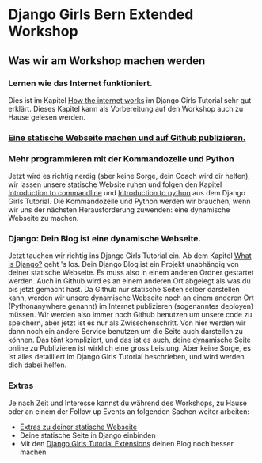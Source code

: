# Django Girls Bern Extended Workshop

## Was wir am Workshop machen werden

### Lernen wie das Internet funktioniert.

Dies ist im Kapitel [How the internet works](https://tutorial.djangogirls.org/en/how_the_internet_works/) im Django Girls Tutorial sehr gut erklärt. Dieses Kapitel kann als Vorbereitung auf den Workshop auch zu Hause gelesen werden.

### [Eine statische Webseite machen und auf Github publizieren.](/chapter1.md)

### Mehr programmieren mit der Kommandozeile und Python

Jetzt wird es richtig nerdig \(aber keine Sorge, dein Coach wird dir helfen\), wir lassen unsere statische Website ruhen und folgen den Kapitel [Introduction to commandline](https://tutorial.djangogirls.org/en/intro_to_command_line/) und [Introduction to python](https://tutorial.djangogirls.org/en/python_introduction/) aus dem Django Girls Tutorial. Die Kommandozeile und Python werden wir brauchen, wenn wir uns der nächsten Herausforderung zuwenden: eine dynamische Webseite zu machen.

### Django: Dein Blog ist eine dynamische Webseite.

Jetzt tauchen wir richtig ins Django Girls Tutorial ein. Ab dem Kapitel [What is Django?](https://tutorial.djangogirls.org/en/django/) geht 's los. Dein Django Blog ist ein Projekt unabhängig von deiner statische Webseite. Es muss also in einem anderen Ordner gestartet werden. Auch in Github wird es an einem anderen Ort abgelegt als was du bis jetzt gemacht hast. Da Github nur statische Seiten selber darstellen kann, werden wir  unsere dynamische Webseite noch an einem anderen Ort \(Pythonanywhere genannt\) im Internet publizieren \(sogenanntes deployen\) müssen. Wir werden also immer noch Github benutzen um unsere code zu speichern, aber jetzt ist es nur als Zwisschenschritt. Von hier werden wir dann noch ein andere Service benutzen um die Seite auch darstellen zu können. Das tönt kompliziert, und das ist es auch, deine dynamische Seite online zu Publizieren ist wirklich eine gross Leistung.  Aber keine Sorge, es ist alles detailliert im Django Girls Tutorial beschrieben, und wird werden dich dabei helfen.

### Extras

Je nach Zeit und Interesse kannst du während des Workshops, zu Hause oder an einem der Follow up Events an folgenden Sachen weiter arbeiten:

* [Extras zu deiner statische Webseite](/extras-zu-deine-statische-webseite.md)
* Deine statische Seite in Django einbinden
* Mit den [Django Girls Tutorial Extensions](https://djangogirls.gitbooks.io/django-girls-tutorial-extensions/content/) deinen Blog noch besser machen



